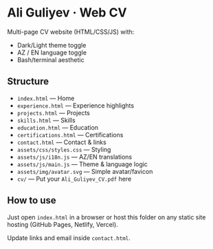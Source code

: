 # Ali Guliyev · Web CV

Multi-page CV website (HTML/CSS/JS) with:
- Dark/Light theme toggle
- AZ / EN language toggle
- Bash/terminal aesthetic

## Structure

- `index.html` — Home
- `experience.html` — Experience highlights
- `projects.html` — Projects
- `skills.html` — Skills
- `education.html` — Education
- `certifications.html` — Certifications
- `contact.html` — Contact & links
- `assets/css/styles.css` — Styling
- `assets/js/i18n.js` — AZ/EN translations
- `assets/js/main.js` — Theme & language logic
- `assets/img/avatar.svg` — Simple avatar/favicon
- `cv/` — Put your `Ali_Guliyev_CV.pdf` here

## How to use

Just open `index.html` in a browser or host this folder on any static site hosting (GitHub Pages, Netlify, Vercel).

Update links and email inside `contact.html`.
